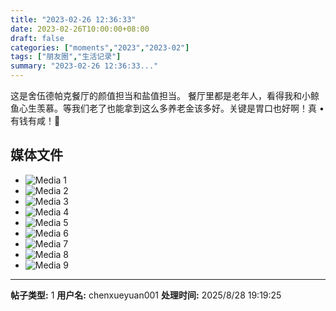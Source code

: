 ```yaml
---
title: "2023-02-26 12:36:33"
date: 2023-02-26T10:00:00+08:00
draft: false
categories: ["moments","2023","2023-02"]
tags: ["朋友圈","生活记录"]
summary: "2023-02-26 12:36:33..."
---
```


这是舍伍德帕克餐厅的颜值担当和盐值担当。
​
​餐厅里都是老年人，看得我和小鲸鱼心生羡慕。等我们老了也能拿到这么多养老金该多好。关键是胃口也好啊！真 • 有钱有咸！🤣

## 媒体文件

- ![Media 1](/Moments/photos/2023-02-26/202302261236330.jpg)
- ![Media 2](/Moments/photos/2023-02-26/202302261236331.jpg)
- ![Media 3](/Moments/photos/2023-02-26/202302261236332.jpg)
- ![Media 4](/Moments/photos/2023-02-26/202302261236333.jpg)
- ![Media 5](/Moments/photos/2023-02-26/202302261236334.jpg)
- ![Media 6](/Moments/photos/2023-02-26/202302261236335.jpg)
- ![Media 7](/Moments/photos/2023-02-26/202302261236336.jpg)
- ![Media 8](/Moments/photos/2023-02-26/202302261236337.jpg)
- ![Media 9](/Moments/photos/2023-02-26/202302261236338.jpg)

---

**帖子类型:** 1
**用户名:** chenxueyuan001
**处理时间:** 2025/8/28 19:19:25